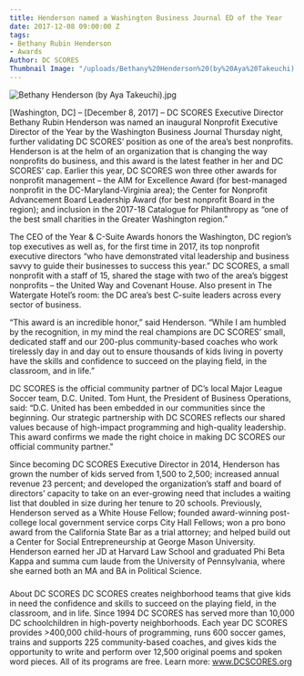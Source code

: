 ```yaml
---
title: Henderson named a Washington Business Journal ED of the Year
date: 2017-12-08 09:00:00 Z
tags:
- Bethany Rubin Henderson
- Awards
Author: DC SCORES
Thumbnail Image: "/uploads/Bethany%20Henderson%20(by%20Aya%20Takeuchi).jpg"
---
```


![Bethany Henderson (by Aya Takeuchi).jpg](/uploads/Bethany%20Henderson%20(by%20Aya%20Takeuchi).jpg)

[Washington, DC] – [December 8, 2017] – DC SCORES Executive Director Bethany Rubin Henderson was named an inaugural Nonprofit Executive Director of the Year by the Washington Business Journal Thursday night, further validating DC SCORES’ position as one of the area’s best nonprofits. Henderson is at the helm of an organization that is changing the way nonprofits do business, and this award is the latest feather in her and DC SCORES’ cap. Earlier this year, DC SCORES won three other awards for nonprofit management – the AIM for Excellence Award (for best-managed nonprofit in the DC-Maryland-Virginia area); the Center for Nonprofit Advancement Board Leadership Award (for best nonprofit Board in the region); and inclusion in the 2017-18 Catalogue for Philanthropy as “one of the best small charities in the Greater Washington region.”


The CEO of the Year & C-Suite Awards honors the Washington, DC region’s top executives as well as, for the first time in 2017, its top nonprofit executive directors “who have demonstrated vital leadership and business savvy to guide their businesses to success this year.” DC SCORES, a small nonprofit with a staff of 15, shared the stage with two of the area’s biggest nonprofits – the United Way and Covenant House. Also present in The Watergate Hotel’s room: the DC area’s best C-suite leaders across every sector of business. 

“This award is an incredible honor,” said Henderson. “While I am humbled by the recognition, in my mind the real champions are DC SCORES’ small, dedicated staff and our 200-plus community-based coaches who work tirelessly day in and day out to ensure thousands of kids living in poverty have the skills and confidence to succeed on the playing field, in the classroom, and in life.”  

DC SCORES is the official community partner of DC’s local Major League Soccer team, D.C. United. Tom Hunt, the President of Business Operations, said: “D.C. United has been embedded in our communities since the beginning. Our strategic partnership with DC SCORES reflects our shared values because of high-impact programming and high-quality leadership. This award confirms we made the right choice in making DC SCORES our official community partner."

Since becoming DC SCORES Executive Director in 2014, Henderson has grown the number of kids served from 1,500 to 2,500; increased annual revenue 23 percent; and developed the organization’s staff and board of directors’ capacity to take on an ever-growing need that includes a waiting list that doubled in size during her tenure to 20 schools. Previously, Henderson served as a White House Fellow; founded award-winning post-college local government service corps City Hall Fellows; won a pro bono award from the California State Bar as a trial attorney; and helped build out a Center for Social Entrepreneurship at George Mason University. Henderson earned her JD at Harvard Law School and graduated Phi Beta Kappa and summa cum laude from the University of Pennsylvania, where she earned both an MA and BA in Political Science.
 
###
 
About DC SCORES
DC SCORES creates neighborhood teams that give kids in need the confidence and skills to succeed on the playing field, in the classroom, and in life. Since 1994 DC SCORES has served more than 10,000 DC schoolchildren in high-poverty neighborhoods. Each year DC SCORES provides >400,000 child-hours of programming, runs 600 soccer games, trains and supports 225 community-based coaches, and gives kids the opportunity to write and perform over 12,500 original poems and spoken word pieces. All of its programs are free. Learn more: www.DCSCORES.org 